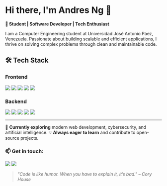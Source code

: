 # Hi there, I'm Andres Ng 👋

**🚀 Student | Software Developer | Tech Enthusiast**

I am a Computer Engineering student at Universidad José Antonio Páez, Venezuela. Passionate about building scalable and efficient applications, I thrive on solving complex problems through clean and maintainable code.

## 🛠 Tech Stack

### Frontend
<p align="left">
  <img src="https://img.shields.io/badge/-HTML5-E34F26?style=for-the-badge&logo=html5&logoColor=white" />
  <img src="https://img.shields.io/badge/-CSS3-1572B6?style=for-the-badge&logo=css3&logoColor=white" />
  <img src="https://img.shields.io/badge/-JavaScript-F7DF1E?style=for-the-badge&logo=javascript&logoColor=black" />
  <img src="https://img.shields.io/badge/-React-61DAFB?style=for-the-badge&logo=react&logoColor=black" />
  <img src="https://img.shields.io/badge/-TailwindCSS-38B2AC?style=for-the-badge&logo=tailwind-css&logoColor=white" />
</p>

### Backend
<p align="left">
  <img src="https://img.shields.io/badge/-Node.js-339933?style=for-the-badge&logo=node.js&logoColor=white" />
  <img src="https://img.shields.io/badge/-Express.js-000000?style=for-the-badge&logo=express&logoColor=white" />
  <img src="https://img.shields.io/badge/-FastAPI-009688?style=for-the-badge&logo=fastapi&logoColor=white" />
  <img src="https://img.shields.io/badge/-SQL-4479A1?style=for-the-badge&logo=mysql&logoColor=white" />
  <img src="https://img.shields.io/badge/-Python-3776AB?style=for-the-badge&logo=python&logoColor=white" />
</p>

---

🎯 **Currently exploring** modern web development, cybersecurity, and artificial intelligence.
💡 **Always eager to learn** and contribute to open-source projects.  

### 📫 Get in touch:
<p align="left">
  <a href="#"><img src="https://img.shields.io/badge/-LinkedIn-0077B5?style=for-the-badge&logo=linkedin&logoColor=white" /></a>
  <a href="https://github.com/ngandres2003"><img src="https://img.shields.io/badge/-GitHub-181717?style=for-the-badge&logo=github&logoColor=white" /></a>
</p>

> *"Code is like humor. When you have to explain it, it’s bad." – Cory House*

